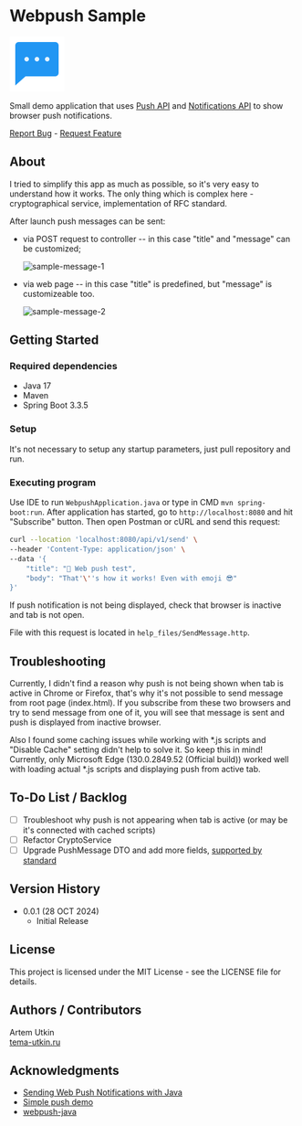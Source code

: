 # Webpush Sample

[![webpush-sample][project-logo]][project-url]

Small demo application that uses [Push API](https://developer.mozilla.org/en-US/docs/Web/API/Push_API) and [Notifications API](https://developer.mozilla.org/en-US/docs/Web/API/Notifications_API) to show browser push notifications. 

[Report Bug](https://github.com/artemoons/webpush-sample/issues/new?assignees=artemoons&labels=bug&projects=&template=bug_report.md&title=%5BBUG%5D) - [Request Feature](https://github.com/artemoons/webpush-sample/issues/new?assignees=artemoons&labels=enhancement&projects=&template=feature_request.md&title=%5BREQUEST%5D)

## About

I tried to simplify this app as much as possible, so it's very easy to understand how it works. The only thing which is complex here - cryptographical service, implementation of RFC standard.

After launch push messages can be sent:
* via POST request to controller -- in this case "title" and "message" can be customized;

  ![sample-message-1](D:\projects\my\webpush-sample\webpush\readme_sources\sample-message.png)
* via web page -- in this case "title" is predefined, but "message" is customizeable too.

  ![sample-message-2](D:\projects\my\webpush-sample\webpush\readme_sources\sample-message-2.png)


## Getting Started
### Required dependencies

* Java 17
* Maven
* Spring Boot 3.3.5

### Setup

It's not necessary to setup any startup parameters, just pull repository and run.

### Executing program

Use IDE to run `WebpushApplication.java` or type in CMD `mvn spring-boot:run`. After application has started, go to
`http://localhost:8080` and hit "Subscribe" button. Then open Postman or cURL and send this request:
```bash
curl --location 'localhost:8080/api/v1/send' \
--header 'Content-Type: application/json' \
--data '{
    "title": "💭 Web push test",
    "body": "That'\''s how it works! Even with emoji 😎"
}'
```
If push notification is not being displayed, check that browser is inactive and tab is not open.

File with this request is located in `help_files/SendMessage.http`.

## Troubleshooting

Currently, I didn't find a reason why push is not being shown when tab is active in Chrome or Firefox, that's why it's not possible to
send message from root page (index.html). If you subscribe from these two browsers and try to send message
from one of it, you will see that message is sent and push is displayed from inactive browser.

Also I found some caching issues while working with *.js scripts and "Disable Cache" setting didn't help to solve it. So
keep this in mind! Currently, only Microsoft Edge (130.0.2849.52 (Official build)) worked well with loading actual *.js
scripts and displaying push from active tab.

## To-Do List / Backlog

- [ ] Troubleshoot why push is not appearing when tab is active (or may be it's connected with cached scripts)
- [ ] Refactor CryptoService
- [ ] Upgrade PushMessage DTO and add more fields, [supported by standard](https://developer.mozilla.org/en-US/docs/Web/API/Notifications_API) 

## Version History

* 0.0.1 (28 OCT 2024)
    * Initial Release

## License

This project is licensed under the MIT License - see the LICENSE file for details.

## Authors / Contributors

Artem Utkin  
[tema-utkin.ru](https://tema-utkin.ru)

## Acknowledgments

* [Sending Web Push Notifications with Java](https://golb.hplar.ch/2019/08/webpush-java.html)
* [Simple push demo](https://simple-push-demo.vercel.app/)
* [webpush-java](https://github.com/web-push-libs/webpush-java/wiki/Usage-Example)


[project-logo]: readme_sources/icons8-message-96.png
[project-url]: https://github.com/artemoons/webpush-sample